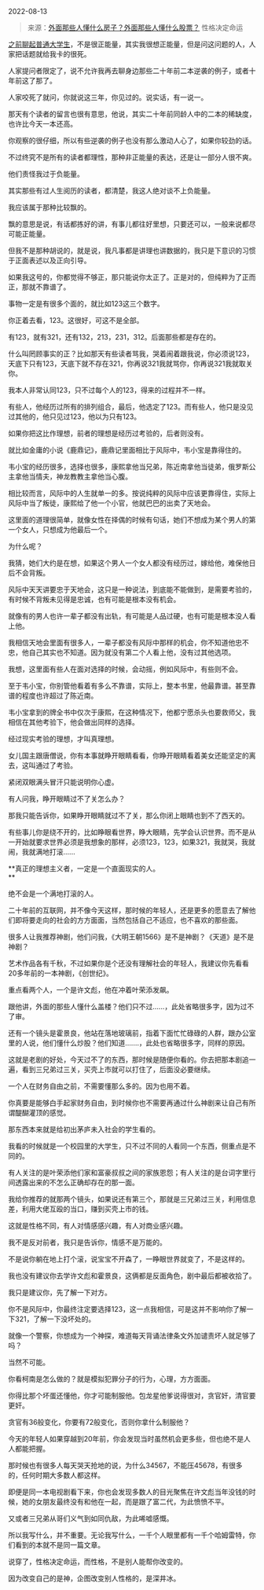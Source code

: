 2022-08-13

> 来源：[外面那些人懂什么房子？外面那些人懂什么股票？](http://mp.weixin.qq.com/s?__biz=MzU0MjYwNDU2Mw==&mid=2247507307&idx=1&sn=02e18e2b83080855a2203e1e2a2e0cd4&chksm=fb1ab117cc6d38016230a710c0140a73df47333c2196f9b46a56fdafb0e3b285911a3ad5cb18&scene=27#wechat_redirect)
> 性格决定命运

[之前聊起普通大学生](http://mp.weixin.qq.com/s?__biz=MzU0MjYwNDU2Mw==&mid=2247507275&idx=1&sn=e828738b3f2c5074ed818114a6c2b138&chksm=fb1ab137cc6d3821e30f2bf54b5e9fadff210059c247c15870a7163aa2661d1571b519bf2cff&scene=21#wechat_redirect)，不是很正能量，其实我很想正能量，但是问这问题的人，人家把话题就给我卡的很死。  

  

人家提问者限定了，说不允许我再去聊身边那些二十年前二本逆袭的例子，或者十年前这了那了。  

  

人家咬死了就问，你就说这三年，你见过的。说实话，有一说一。  

  

那天有个读者的留言也很有意思，他说，其实二十年前同龄人中的二本的稀缺度，也许比今天一本还高。

  

你观察的很仔细，所以有些逆袭的例子也没有那么激动人心了，如果你较劲的话。  

  

不过终究不是所有的读者都理性，那种非正能量的表达，还是让一部分人很不爽。  

  

他们责怪我过于负能量。

  

其实那些有过人生阅历的读者，都清楚，我这人绝对谈不上负能量。

  

我应该属于那种比较飘的。

  

飘的意思是说，有话都拣好的讲，有事儿都往好里想，只要还可以，一般来说都尽可能正能量。  

  

但我不是那种胡说的，就是说，我凡事都是讲理也讲数据的，我只是下意识的习惯于正面表述以及正向引导。  

  

如果我这号的，你都觉得不够正，那只能说你太正了。正是对的，但纯粹为了正而正，那就不靠谱了。

  

事物一定是有很多个面的，就比如123这三个数字。  

  

你正着去看，123。这很好，可这不是全部。

  

有123，就有321，还有132，213，231，312。后面那些都是存在的。  

  

什么叫罔顾事实的正？比如那天有些读者骂我，哭着闹着跟我说，你必须说123，天底下只有123，天底下就不存在321，你再说321我就骂你，你再说321我就取关你。

  

我本人非常认同123，只不过每个人的123，得来的过程并不一样。  

  

有些人，他经历过所有的排列组合，最后，他选定了123。而有些人，他只是没见过其他的，他只见过123，他以为只有123。

  

如果你把这比作理想，前者的理想是经历过考验的，后者则没有。  

  

就比如金庸的小说《鹿鼎记》，鹿鼎记里面相比于风际中，韦小宝是靠得住的。

  

韦小宝的经历很多，选择也很多，康熙拿他当兄弟，陈近南拿他当徒弟，俄罗斯公主拿他当情夫，神龙教教主拿他当心腹。  

  

相比较而言，风际中的人生就单一的多。按说纯粹的风际中应该更靠得住，实际上风际中当了叛徒，康熙给了他一个小官，他就巴巴的出卖了天地会。

  

这里面的道理很简单，就像女性在择偶的时候有句话，她们不想成为某个男人的第一个女人，只想成为他最后一个。  

  

为什么呢？

  

我猜，她们大约是在想，如果这个男人一个女人都没有经历过，嫁给他，难保他日后不会背叛。

  

风际中天天讲要忠于天地会，这只是一种说法，到底能不能做到，是需要考验的，有时候不背叛未见得是忠诚，也有可能是根本没有机会。  

  

就像有的男人也许一辈子都没有出轨，有可能是人品过硬，也有可能是根本没人看上他。

  

我相信天地会里面有很多人，一辈子都没有风际中那样的机会，你不知道他忠不忠，他自己其实也不知道。因为就没有第二个人看上他，没有过其他选项。

  

我想，这里面有些人在面对选择的时候，会动摇，例如风际中，有些则不会。

  

至于韦小宝，你别管他看着有多么不靠谱，实际上，整本书里，他最靠谱。甚至靠谱的程度也许超过了陈近南。  

  

韦小宝拿到的牌全书中仅次于康熙，在这种情况下，他都宁愿杀头也要救师父，我相信在其他考验下，他会做出同样的选择。  

  

经过现实考验的理想，才叫真理想。

  

女儿国主跟唐僧说，你有本事就睁开眼睛看看，你睁开眼睛看着美女还能坚定的离去，这叫通过了考验。  

  

  

紧闭双眼满头冒汗只能说明你心虚。

  

有人问我，睁开眼睛过不了关怎么办？  

  

那我只能告诉你，如果睁开眼睛就过不了关，那么你闭上眼睛也到不了西天的。  

  

有些事儿你是绕不开的，比如睁眼看世界，睁大眼睛，先学会认识世界。而不是从一开始就要求世界必须是我想象的那样，必须123，123，如果321，我就哭，我就闹，我就满地打滚......

  

 **真正的理想主义者，一定是一个直面现实的人。  
**

  

绝不会是一个满地打滚的人。

  

二十年前的互联网，并不像今天这样，那时候的年轻人，还是更多的愿意去了解他们即将要走向的社会的方方面面，当然包括自己不适应，也不喜欢的那些面。

  

很多人让我推荐神剧，他们问我，《大明王朝1566》是不是神剧？《天道》是不是神剧？

  

艺术作品各有千秋，不过如果你是个还没有理解社会的年轻人，我建议你先看看20多年前的一本神剧，《创世纪》。  
  

重点看两个人，一个是许文彪，他在冲着叶荣添发飙。

  

跟他讲，外面的那些人懂什么盖楼？他们只不过......，此处省略很多字，因为过不了审。

  

  

还有一个镜头是霍景良，他站在落地玻璃前，指着下面忙忙碌碌的人群，跟办公室里的人说，他们懂什么炒股？他们知道.......，此处也省略很多字，同样的原因。

  

  

这就是老剧的好处，今天过不了的东西，那时候是随便你看的。你去把那本剧追一遍，看到三兄弟过三关，买壳上市就可以打住了，后面没必要继续。  

  

一个人在财务自由之前，不需要懂那么多的。因为也用不着。  

  

你真要是能够白手起家财务自由，到时候你也不需要再通过什么神剧来让自己有所谓醍醐灌顶的感觉。  

  

那东西本来就是给初出茅庐未入社会的学生看的。  

  

我看的时候就是一个校园里的大学生，只不过不同的人看同一个东西，侧重点是不同的。

  

有人关注的是叶荣添他们家和富豪叔叔之间的家族恩怨；有人关注的是台词字里行间透露出来的不怎么正确却存在的那一面。

  

我给你推荐的就那两个镜头，如果说还有第三个，那就是三兄弟过三关，利用信息差，利用大佬互殴的当口，赚到买壳上市的钱。  

  

这就是性格不同，有人对情感感兴趣，有人对商业感兴趣。  

  

我不是反对前者，我只是告诉你，情感不是万能的。  

  

不是说你躺在地上打个滚，说宝宝不开森了，一睁眼世界就变了，不是这样的。  

  

我也没有建议你去学许文彪和霍景良，这俩都是反面角色，剧中最后都被收拾了。  

  

我只是建议你，先了解一下对方。  

  

你不是风际中，你最终注定要选择123，这一点我相信，可是这并不影响你了解一下321，了解一下没坏处的。  

  

就像一个警察，你想成为一个神探，难道每天背诵法律条文外加谴责坏人就足够了吗？

  

当然不可能。

  

你看柯南是怎么做的？就是模拟犯罪分子的行为，心理，方方面面。  

  

你得比那个坏蛋还懂他，你才可能制服他。包龙星他爹说得很对，贪官奸，清官要更奸。

  

贪官有36般变化，你要有72般变化，否则你拿什么制服他？  

  

今天的年轻人如果穿越到20年前，你会发现当时虽然机会更多些，但也绝不是人人都能把握。  

  

那时候也有很多人每天哭天抢地的说，为什么34567，不能压45678，有很多的，任何时期大多数人都这样。  

  

即便是同一本电视剧看下来，你也会发现多数人的目光聚焦在许文彪当年没钱的时候，她的女朋友最终没有和他在一起，而是跟了富二代，为此愤愤不平。

  

又或者三兄弟从哥们义气到如同仇敌，为此唏嘘感慨。  

  

所以我写什么，并不重要。无论我写什么，一千个人眼里都有一千个哈姆雷特，你们看到的本就不是同一篇文章。  

  

说穿了，性格决定命运，而性格，不是别人能帮你改变的。

  

因为改变自己的是神，企图改变别人性格的，是深井冰。


